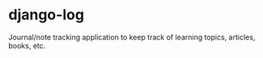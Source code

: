# django-log
Journal/note tracking application to keep track of learning topics, articles, books, etc.
